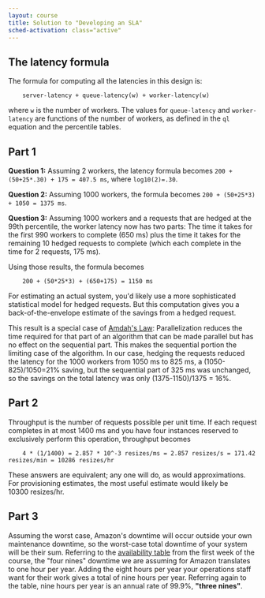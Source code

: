 ```yaml
---
layout: course
title: Solution to "Developing an SLA"
sched-activation: class="active"
---
```

## The latency formula

The formula for computing all the latencies in this design is:
```
    server-latency + queue-latency(w) + worker-latency(w)
```

where `w` is the number of workers. The values for `queue-latency` and
`worker-latency` are functions of the number of workers, as defined in
the `ql` equation and the percentile tables.

## Part 1

**Question 1:** Assuming 2 workers, the latency formula becomes `200 + (50+25*.30) + 175 = 407.5 ms`, where `log10(2)=.30`.

**Question 2:** Assuming 1000 workers, the formula becomes `200 + (50+25*3) + 1050 = 1375 ms`.

**Question 3:** Assuming 1000 workers and a requests that are hedged
at the 99th percentile, the worker latency now has two parts: The time
it takes for the first 990 workers to complete (650&nbsp;ms) plus the time
it takes for the remaining 10 hedged requests to complete (which each
complete in the time for 2 requests, 175&nbsp;ms).

Using those results, the formula becomes
```
    200 + (50*25*3) + (650+175) = 1150 ms
```

For estimating an actual system, you'd
likely use a more sophisticated statistical model for hedged
requests. But this computation gives you a back-of-the-envelope estimate
of the savings from a hedged request.

This result is a special case of [Amdah's
Law](http://en.wikipedia.org/wiki/Amdahl's_law): Parallelization
reduces the time required for that part of an algorithm that
can be made parallel but has no effect on the sequential part. This
makes the sequential portion the limiting case of the algorithm. In
our case, hedging the requests reduced the latency for the 1000 workers from 1050&nbsp;ms
to 825&nbsp;ms, a (1050-825)/1050=21% saving, but the sequential part of
325&nbsp;ms was unchanged, so the savings on the total latency was only (1375-1150)/1375 = 16%.

## Part 2

Throughput is the number of requests possible per unit time. If each request completes in at most 1400&nbsp;ms and you have four instances reserved to exclusively perform this operation, throughput becomes
```
    4 * (1/1400) = 2.857 * 10^-3 resizes/ms = 2.857 resizes/s = 171.42 resizes/min = 10286 resizes/hr
```

These answers are equivalent; any one will do, as would
approximations. For provisioning estimates, the most useful estimate
would likely be 10300&nbsp;resizes/hr.

## Part 3

Assuming the worst case, Amazon's downtime will occur outside your own
maintenance downtime, so the worst-case total downtime of your system
will be their sum. Referring to the [availability table](Week1-Day2.html)
from the first week of the course, the "four
nines" downtime we are assuming for Amazon translates to one hour per
year.  Adding the eight hours per year your operations staff want for
their work gives a total of nine hours per year. Referring again to
the table, nine hours per year is an annual rate of 99.9%, **"three
nines"**.